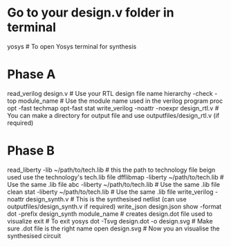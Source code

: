 # Go to your design.v folder in terminal 
yosys # To open Yosys terminal for synthesis

# Phase A
read_verilog design.v   # Use your RTL design file name
hierarchy -check -top module_name   # Use the module name used in the verilog program
proc
opt -fast
techmap
opt-fast
stat
write_verilog -noattr -noexpr design_rtl.v   # You can make a directory for output file and use outputfiles/design_rtl.v (if required)
# Phase B
read_liberty -lib ~/path/to/tech.lib   # this the path to technology file beign used use the technology's tech.lib file
dfflibmap -liberty ~/path/to/tech.lib   # Use the same .lib file
abc -liberty ~/path/to/tech.lib    # Use the same .lib file
clean
stat -liberty ~/path/to/tech.lib    # Use the same .lib file
write_verilog -noattr design_synth.v   # This is the synthesised netlist (can use outputfiles/design_synth.v if required)
write_json design.json
show -format dot -prefix design_synth module_name   # creates design.dot file used to visualize
exit # To exit yosys
dot -Tsvg design.dot -o design.svg   # Make sure .dot file is the right name
open design.svg   # Now you an visualise the synthesised circuit
